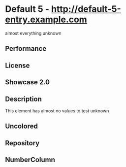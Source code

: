 # Default 5 - http://default-5-entry.example.com
almost everything unknown

## Performance

## License

## Showcase 2.0

## Description
This element has almost no values to test unknown

## Uncolored

## Repository

## NumberColumn
